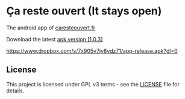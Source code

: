 # Ça reste ouvert (It stays open) 
The android app of [caresteouvert.fr](https://www.caresteouvert.fr/)

Download the latest [apk version [1.0.3]](https://www.dropbox.com/s/7x905v7jv8vdz71/app-release.apk?dl=0)

https://www.dropbox.com/s/7x905v7jv8vdz71/app-release.apk?dl=0

## License

This project is licensed under GPL v3 terms - see the [LICENSE](LICENSE) file for details.
